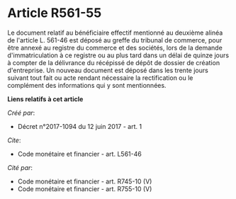 # Article R561-55

Le document relatif au bénéficiaire effectif mentionné au deuxième alinéa de l'article L. 561-46 est déposé au greffe du
tribunal de commerce, pour être annexé au registre du commerce et des sociétés, lors de la demande d'immatriculation à ce
registre ou au plus tard dans un délai de quinze jours à compter de la délivrance du récépissé de dépôt de dossier de
création d'entreprise. Un nouveau document est déposé dans les trente jours suivant tout fait ou acte rendant nécessaire la
rectification ou le complément des informations qui y sont mentionnées.

**Liens relatifs à cet article**

_Créé par_:

  - Décret n°2017-1094 du 12 juin 2017 - art. 1

_Cite_:

  - Code monétaire et financier - art. L561-46

_Cité par_:

  - Code monétaire et financier - art. R745-10 (V)
  - Code monétaire et financier - art. R755-10 (V)
